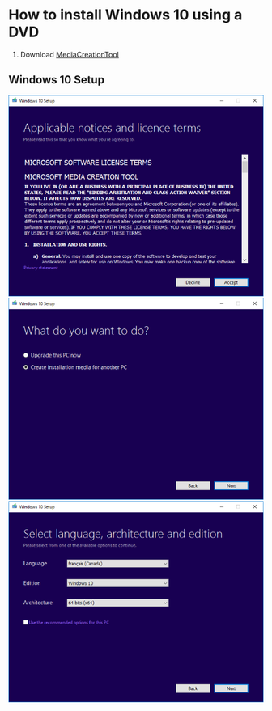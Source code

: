 # How to install Windows 10 using a DVD
1. Download [MediaCreationTool](http://go.microsoft.com/fwlink/?LinkId=691209)

## Windows 10 Setup
![1](https://raw.githubusercontent.com/NatoBoram/FirstRun/master/Windows%2010/HowTo/DVD/1.PNG)
![2](https://raw.githubusercontent.com/NatoBoram/FirstRun/master/Windows%2010/HowTo/DVD/2.PNG)
![3](https://raw.githubusercontent.com/NatoBoram/FirstRun/master/Windows%2010/HowTo/DVD/3.PNG)
